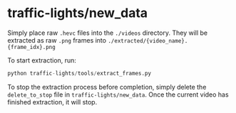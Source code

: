 # traffic-lights/new_data

Simply place raw `.hevc` files into the `./videos` directory. They will be extracted as raw `.png` frames into `./extracted/{video_name}.{frame_idx}.png`

To start extraction, run:

```python
python traffic-lights/tools/extract_frames.py
```

To stop the extraction process before completion, simply delete the `delete_to_stop` file in `traffic-lights/new_data`. Once the current video has finished extraction, it will stop.